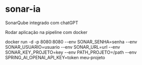 # sonar-ia
SonarQube integrado com chatGPT


Rodar aplicação na pipeline com docker

docker run -d -p 8080:8080 --env SONAR_SENHA=senha --env SONAR_USUARIO=usuario --env SONAR_URL=url --env SONAR_KEY_PROJETO=key --env PATH_PROJETO=/path --env SPRING_AI_OPENAI_API_KEY=token meu-projeto
